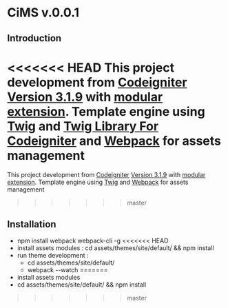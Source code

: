 # CiMS v.0.0.1

## Introduction

<<<<<<< HEAD
This project development from [Codeigniter](https://www.codeigniter.com) [Version 3.1.9](https://forum.codeigniter.com/thread-70877.html) with [modular extension](https://bitbucket.org/wiredesignz/codeigniter-modular-extensions-hmvc). Template engine using [Twig](https://twig.symfony.com/) and [Twig Library For Codeigniter](https://github.com/agoenks29D/Simple-Codeigniter-Twig) and [Webpack](https://webpack.js.org) for assets management
=======
This project development from [Codeigniter](https://www.codeigniter.com) [Version 3.1.9](https://forum.codeigniter.com/thread-70877.html) with [modular extension](https://bitbucket.org/wiredesignz/codeigniter-modular-extensions-hmvc). Template engine using [Twig](https://twig.symfony.com/) and [Webpack](https://webpack.js.org) for assets management

>>>>>>> master

## Installation 

- npm install webpack webpack-cli -g
<<<<<<< HEAD
- install assets modules : cd assets/themes/site/default/ && npm install
- run theme development : 
	- cd assets/themes/site/default/
	- webpack --watch
=======
- install assets modules
- cd assets/themes/site/default/ && npm install
>>>>>>> master
